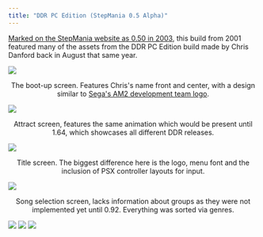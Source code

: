 ```yaml
---
title: "DDR PC Edition (StepMania 0.5 Alpha)"
---
```


[Marked on the StepMania website as 0.50 in 2003](https://web.archive.org/web/20040827092832/http://www.stepmania.com/stepmania/images/screens/version%20050/), this build from 2001 featured many of the assets from the
DDR PC Edition build made by Chris Danford back in August that same year.

![](https://objects-us-east-1.dream.io/smbuilds/SM0.95/img/050/01.jpg)
<center>

The boot-up screen. Features Chris's name front and center, with a design similar to [Sega's AM2 development team logo](https://en.wikipedia.org/wiki/Sega_AM2).
</center>

![](https://objects-us-east-1.dream.io/smbuilds/SM0.95/img/050/03.jpg)
<center>
Attract screen, features the same animation which would be present until 1.64, which showcases all different DDR releases.
</center>

![](https://objects-us-east-1.dream.io/smbuilds/SM0.95/img/050/04.jpg)
<center>
Title screen. The biggest difference here is the logo, menu font and the inclusion of PSX controller layouts for input.
</center>

![](https://objects-us-east-1.dream.io/smbuilds/SM0.95/img/050/08.jpg)
<center>
Song selection screen, lacks information about groups as they were not implemented yet until 0.92. Everything was sorted via genres.
</center>

![](https://objects-us-east-1.dream.io/smbuilds/SM0.95/img/050/11.jpg)
![](https://objects-us-east-1.dream.io/smbuilds/SM0.95/img/050/12.jpg)
![](https://objects-us-east-1.dream.io/smbuilds/SM0.95/img/050/13.jpg)